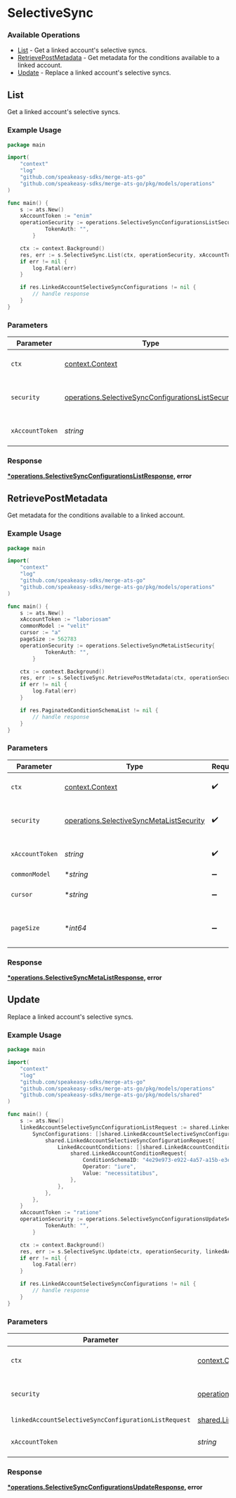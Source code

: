 # SelectiveSync

### Available Operations

* [List](#list) - Get a linked account's selective syncs.
* [RetrievePostMetadata](#retrievepostmetadata) - Get metadata for the conditions available to a linked account.
* [Update](#update) - Replace a linked account's selective syncs.

## List

Get a linked account's selective syncs.

### Example Usage

```go
package main

import(
	"context"
	"log"
	"github.com/speakeasy-sdks/merge-ats-go"
	"github.com/speakeasy-sdks/merge-ats-go/pkg/models/operations"
)

func main() {
    s := ats.New()
    xAccountToken := "enim"
    operationSecurity := operations.SelectiveSyncConfigurationsListSecurity{
            TokenAuth: "",
        }

    ctx := context.Background()
    res, err := s.SelectiveSync.List(ctx, operationSecurity, xAccountToken)
    if err != nil {
        log.Fatal(err)
    }

    if res.LinkedAccountSelectiveSyncConfigurations != nil {
        // handle response
    }
}
```

### Parameters

| Parameter                                                                                                                | Type                                                                                                                     | Required                                                                                                                 | Description                                                                                                              |
| ------------------------------------------------------------------------------------------------------------------------ | ------------------------------------------------------------------------------------------------------------------------ | ------------------------------------------------------------------------------------------------------------------------ | ------------------------------------------------------------------------------------------------------------------------ |
| `ctx`                                                                                                                    | [context.Context](https://pkg.go.dev/context#Context)                                                                    | :heavy_check_mark:                                                                                                       | The context to use for the request.                                                                                      |
| `security`                                                                                                               | [operations.SelectiveSyncConfigurationsListSecurity](../../models/operations/selectivesyncconfigurationslistsecurity.md) | :heavy_check_mark:                                                                                                       | The security requirements to use for the request.                                                                        |
| `xAccountToken`                                                                                                          | *string*                                                                                                                 | :heavy_check_mark:                                                                                                       | Token identifying the end user.                                                                                          |


### Response

**[*operations.SelectiveSyncConfigurationsListResponse](../../models/operations/selectivesyncconfigurationslistresponse.md), error**


## RetrievePostMetadata

Get metadata for the conditions available to a linked account.

### Example Usage

```go
package main

import(
	"context"
	"log"
	"github.com/speakeasy-sdks/merge-ats-go"
	"github.com/speakeasy-sdks/merge-ats-go/pkg/models/operations"
)

func main() {
    s := ats.New()
    xAccountToken := "laboriosam"
    commonModel := "velit"
    cursor := "a"
    pageSize := 562783
    operationSecurity := operations.SelectiveSyncMetaListSecurity{
            TokenAuth: "",
        }

    ctx := context.Background()
    res, err := s.SelectiveSync.RetrievePostMetadata(ctx, operationSecurity, xAccountToken, commonModel, cursor, pageSize)
    if err != nil {
        log.Fatal(err)
    }

    if res.PaginatedConditionSchemaList != nil {
        // handle response
    }
}
```

### Parameters

| Parameter                                                                                            | Type                                                                                                 | Required                                                                                             | Description                                                                                          |
| ---------------------------------------------------------------------------------------------------- | ---------------------------------------------------------------------------------------------------- | ---------------------------------------------------------------------------------------------------- | ---------------------------------------------------------------------------------------------------- |
| `ctx`                                                                                                | [context.Context](https://pkg.go.dev/context#Context)                                                | :heavy_check_mark:                                                                                   | The context to use for the request.                                                                  |
| `security`                                                                                           | [operations.SelectiveSyncMetaListSecurity](../../models/operations/selectivesyncmetalistsecurity.md) | :heavy_check_mark:                                                                                   | The security requirements to use for the request.                                                    |
| `xAccountToken`                                                                                      | *string*                                                                                             | :heavy_check_mark:                                                                                   | Token identifying the end user.                                                                      |
| `commonModel`                                                                                        | **string*                                                                                            | :heavy_minus_sign:                                                                                   | N/A                                                                                                  |
| `cursor`                                                                                             | **string*                                                                                            | :heavy_minus_sign:                                                                                   | The pagination cursor value.                                                                         |
| `pageSize`                                                                                           | **int64*                                                                                             | :heavy_minus_sign:                                                                                   | Number of results to return per page.                                                                |


### Response

**[*operations.SelectiveSyncMetaListResponse](../../models/operations/selectivesyncmetalistresponse.md), error**


## Update

Replace a linked account's selective syncs.

### Example Usage

```go
package main

import(
	"context"
	"log"
	"github.com/speakeasy-sdks/merge-ats-go"
	"github.com/speakeasy-sdks/merge-ats-go/pkg/models/operations"
	"github.com/speakeasy-sdks/merge-ats-go/pkg/models/shared"
)

func main() {
    s := ats.New()
    linkedAccountSelectiveSyncConfigurationListRequest := shared.LinkedAccountSelectiveSyncConfigurationListRequest{
        SyncConfigurations: []shared.LinkedAccountSelectiveSyncConfigurationRequest{
            shared.LinkedAccountSelectiveSyncConfigurationRequest{
                LinkedAccountConditions: []shared.LinkedAccountConditionRequest{
                    shared.LinkedAccountConditionRequest{
                        ConditionSchemaID: "4e29e973-e922-4a57-a15b-e3e060807e2b",
                        Operator: "iure",
                        Value: "necessitatibus",
                    },
                },
            },
        },
    }
    xAccountToken := "ratione"
    operationSecurity := operations.SelectiveSyncConfigurationsUpdateSecurity{
            TokenAuth: "",
        }

    ctx := context.Background()
    res, err := s.SelectiveSync.Update(ctx, operationSecurity, linkedAccountSelectiveSyncConfigurationListRequest, xAccountToken)
    if err != nil {
        log.Fatal(err)
    }

    if res.LinkedAccountSelectiveSyncConfigurations != nil {
        // handle response
    }
}
```

### Parameters

| Parameter                                                                                                                              | Type                                                                                                                                   | Required                                                                                                                               | Description                                                                                                                            |
| -------------------------------------------------------------------------------------------------------------------------------------- | -------------------------------------------------------------------------------------------------------------------------------------- | -------------------------------------------------------------------------------------------------------------------------------------- | -------------------------------------------------------------------------------------------------------------------------------------- |
| `ctx`                                                                                                                                  | [context.Context](https://pkg.go.dev/context#Context)                                                                                  | :heavy_check_mark:                                                                                                                     | The context to use for the request.                                                                                                    |
| `security`                                                                                                                             | [operations.SelectiveSyncConfigurationsUpdateSecurity](../../models/operations/selectivesyncconfigurationsupdatesecurity.md)           | :heavy_check_mark:                                                                                                                     | The security requirements to use for the request.                                                                                      |
| `linkedAccountSelectiveSyncConfigurationListRequest`                                                                                   | [shared.LinkedAccountSelectiveSyncConfigurationListRequest](../../models/shared/linkedaccountselectivesyncconfigurationlistrequest.md) | :heavy_check_mark:                                                                                                                     | N/A                                                                                                                                    |
| `xAccountToken`                                                                                                                        | *string*                                                                                                                               | :heavy_check_mark:                                                                                                                     | Token identifying the end user.                                                                                                        |


### Response

**[*operations.SelectiveSyncConfigurationsUpdateResponse](../../models/operations/selectivesyncconfigurationsupdateresponse.md), error**

